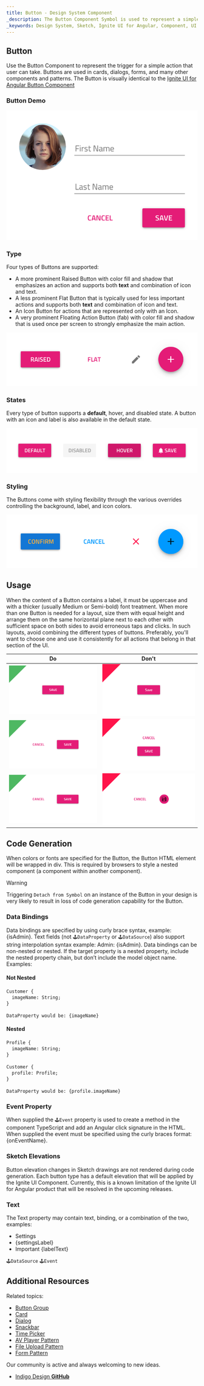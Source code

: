 ```yaml
---
title: Button - Design System Component
_description: The Button Component Symbol is used to represent a simple action. 
_keywords: Design System, Sketch, Ignite UI for Angular, Component, UI Library, Widgets
---
```


## Button

Use the Button Component to represent the trigger for a simple action that user can take. Buttons are used in cards, dialogs, forms, and many other components and patterns. The Button is visually identical to the [Ignite UI for Angular Button Component](https://www.infragistics.com/products/ignite-ui-angular/angular/components/button.html)

### Button Demo

![](../images/button_demo.png)

### Type

Four types of Buttons are supported:

- A more prominent Raised Button with color fill and shadow that emphasizes an action and supports both **text** and combination of icon and text.
- A less prominent Flat Button that is typically used for less important actions and supports both **text** and combination of icon and text.
- An Icon Button for actions that are represented only with an Icon.
- A very prominent Floating Action Button (fab) with color fill and shadow that is used once per screen to strongly emphasize the main action.

![](../images/button_types.png)

### States

Every type of button supports a **default**, hover, and disabled state. A button with an icon and label is also available in the default state.

![](../images/button_states.png)

### Styling

The Buttons come with styling flexibility through the various overrides controlling the background, label, and icon colors.

![](../images/button_styling.png)

## Usage

When the content of a Button contains a label, it must be uppercase and with a thicker (usually Medium or Semi-bold) font treatment. When more than one Button is needed for a layout, size them with equal height and arrange them on the same horizontal plane next to each other with sufficient space on both sides to avoid erroneous taps and clicks. In such layouts, avoid combining the different types of buttons. Preferably, you'll want to choose one and use it consistently for all actions that belong in that section of the UI.

| Do                            | Don't                           |
| ----------------------------- | ------------------------------- |
| ![](../images/button_do1.png) | ![](../images/button_dont1.png) |
| ![](../images/button_do2.png) | ![](../images/button_dont2.png) |
| ![](../images/button_do3.png) | ![](../images/button_dont3.png) |

## Code Generation

When colors or fonts are specified for the Button, the Button HTML element will be wrapped in div. This is required by browsers to style a nested component (a component within another component).

> [!WARNING]
> Triggering `Detach from Symbol` on an instance of the Button in your design is very likely to result in loss of code generation capability for the Button.

### Data Bindings

Data bindings are specified by using curly brace syntax, example: {isAdmin}. Text fields (not `🕹️DataProperty` or `🕹️DataSource`) also support string interpolation syntax example: Admin: {isAdmin}. Data bindings can be non-nested or nested. If the target property is a nested property, include the nested property chain, but don’t include the model object name. Examples:

#### Not Nested

```PseudoCode
Customer {
  imageName: String;
}

DataProperty would be: {imageName}
```

#### Nested

```PseudoCode
Profile {
  imageName: String;
}

Customer {
  profile: Profile;
}

DataProperty would be: {profile.imageName}
```

### Event Property

When supplied the `🕹️Event` property is used to create a method in the component TypeScript and add an Angular click signature in the HTML. When supplied the event must be specified using the curly braces format: {onEventName}.

### Sketch Elevations

Button elevation changes in Sketch drawings are not rendered during code generation. Each button type has a default elevation that will be applied by the Ignite UI Component. Currently, this is a known limitation of the Ignite UI for Angular product that will be resolved in the upcoming releases.

### Text

The Text property may contain text, binding, or a combination of the two, examples:

- Settings
- {settingsLabel}
- Important {labelText}

`🕹️DataSource`
`🕹️Event`

## Additional Resources

Related topics:

- [Button Group](button-group.md)
- [Card](card.md)
- [Dialog](dialog.md)
- [Snackbar](snackbar.md)
- [Time Picker](time-picker.md)
- [AV Player Pattern](av-player.md)
- [File Upload Pattern](file-upload.md)
- [Form Pattern](forms.md)
  <div class="divider--half"></div>

Our community is active and always welcoming to new ideas.

- [Indigo Design **GitHub**](https://github.com/IgniteUI/design-system-docfx)

